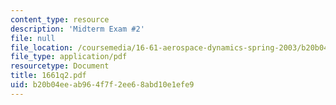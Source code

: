 ```yaml
---
content_type: resource
description: 'Midterm Exam #2'
file: null
file_location: /coursemedia/16-61-aerospace-dynamics-spring-2003/b20b04eeab964f7f2ee68abd10e1efe9_1661q2.pdf
file_type: application/pdf
resourcetype: Document
title: 1661q2.pdf
uid: b20b04ee-ab96-4f7f-2ee6-8abd10e1efe9
---
```

